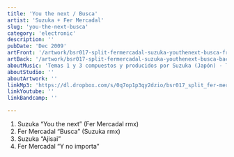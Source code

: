 ```yaml
---
title: 'You the next / Busca'
artist: 'Suzuka + Fer Mercadal'
slug: 'you-the-next-busca'
category: 'electronic'
description: ''
pubDate: 'Dec 2009'
artFront: '/artwork/bsr017-split-fermercadal-suzuka-youthenext-busca-front.jpg'
artBack: '/artwork/bsr017-split-fermercadal-suzuka-youthenext-busca-back.jpg'
aboutMusic: 'Temas 1 y 3 compuestos y producidos por Suzuka (Japón) - Temas 2 y 4 compuestos y producidos por Fer Mercadal - 1 Remix por Fer Mercadal - 2 Remix por Suzuka.' 
aboutStudio: ''
aboutArtwork: ''
linkMp3: 'https://dl.dropbox.com/s/0q7op1p3qy2dzio/bsr017_split_fer-mercadal-suzuka_youthenext-busca.zip'
linkYoutube: ''
linkBandcamp: ''

---
```


1. Suzuka “You the next” (Fer Mercadal rmx)
2. Fer Mercadal “Busca” (Suzuka rmx)
3. Suzuka “Ajisai”
4. Fer Mercadal “Y no importa”
